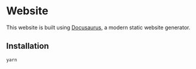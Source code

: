 # Website

This website is built using [Docusaurus](https://docusaurus.io/), a modern static website generator.

## Installation

```bash
yarn